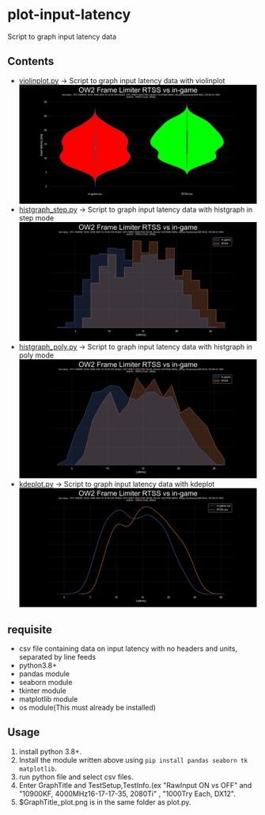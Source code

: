 # plot-input-latency
 Script to graph input latency data

## Contents
- [violinplot.py](violinplot.py) -> Script to graph input latency data with violinplot  
![preview_violinplot](preview_violinplot.png)
- [histgraph_step.py](histgraph_step.py) -> Script to graph input latency data with histgraph in step mode  
![preview_step](preview_histgraph_step.png)
- [histgraph_poly.py](histgraph_poly.py) -> Script to graph input latency data with histgraph in poly mode  
![preview_poly](preview_histgraph_poly.png)
- [kdeplot.py](kdeplot.py) -> Script to graph input latency data with kdeplot  
![preview_kdeplot](preview_kdeplot.png)

## requisite
- csv file containing data on input latency with no headers and units, separated by line feeds
- python3.8+
- pandas module
- seaborn module
- tkinter module
- matplotlib module
- os module(This must already be installed)

## Usage
1. install python 3.8+.
2. Install the module written above using `pip install pandas seaborn tk matplotlib`.
3. run python file and select csv files.
4. Enter GraphTitle and TestSetup,TestInfo.(ex "RawInput ON vs OFF" and "10900KF, 4000MHz16-17-17-35, 2080Ti" , "1000Try Each, DX12".
5. $GraphTitle_plot.png is in the same folder as plot.py.
